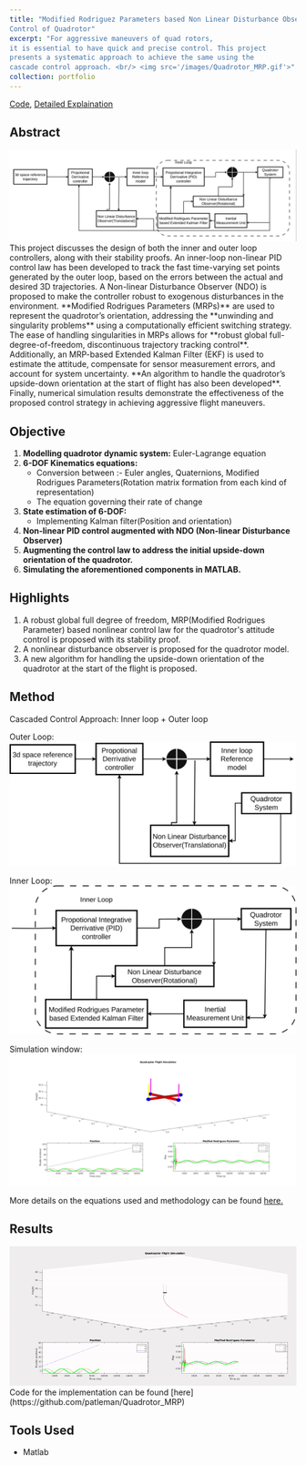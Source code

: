 ```yaml
---
title: "Modified Rodriguez Parameters based Non Linear Disturbance Observer
Control of Quadrotor"
excerpt: "For aggressive maneuvers of quad rotors,
it is essential to have quick and precise control. This project
presents a systematic approach to achieve the same using the
cascade control approach. <br/> <img src='/images/Quadrotor_MRP.gif'>"
collection: portfolio
---
```

[Code](https://github.com/patleman/Quadrotor_MRP), [Detailed Explaination](https://patleman.github.io/files/droneupf.pdf)
## Abstract
 <img src='/images/MRP_Project_front.png'>
This project discusses the design of both the inner and outer loop controllers, along with their stability proofs. An inner-loop non-linear PID control law has been developed to track the fast time-varying set points generated by the outer loop, based on the errors between the actual and desired 3D trajectories. A Non-linear Disturbance Observer (NDO) is proposed to make the controller robust to exogenous disturbances in the environment. **Modified Rodrigues Parameters (MRPs)** are used to represent the quadrotor’s orientation, addressing the **unwinding and singularity problems** using a computationally efficient switching strategy. The ease of handling singularities in MRPs allows for **robust global full-degree-of-freedom, discontinuous trajectory tracking control**. Additionally, an MRP-based Extended Kalman Filter (EKF) is used to estimate the attitude, compensate for sensor measurement errors, and account for system uncertainty. **An algorithm to handle the quadrotor’s upside-down orientation at the start of flight has also been developed**. Finally, numerical simulation results demonstrate the effectiveness of the proposed control strategy in achieving aggressive flight maneuvers.


## Objective
1. **Modelling quadrotor dynamic system:** Euler-Lagrange equation
2. **6-DOF Kinematics equations:** 
   - Conversion between :- Euler angles, Quaternions, Modified Rodrigues Parameters(Rotation matrix formation from each kind of representation)
   - The equation governing their rate of change
3. **State estimation of 6-DOF:** 
   - Implementing Kalman filter(Position and orientation)
4. **Non-linear PID control augmented with NDO (Non-linear Disturbance Observer)**
5. **Augmenting the control law to address the initial upside-down orientation of the quadrotor.**
6. **Simulating the aforementioned components in MATLAB.**

## Highlights
1. A robust global full degree of freedom, MRP(Modified Rodrigues Parameter) based nonlinear control law for the quadrotor's attitude control is proposed with its stability proof.
2. A nonlinear disturbance observer is proposed for the quadrotor model.
3. A new algorithm for handling the upside-down orientation of the quadrotor at the start of the flight is proposed.

## Method
Cascaded Control Approach: Inner loop + Outer loop

Outer Loop:
<img src='/images/MRP_Outer_loop.png'>

Inner Loop:
<img src='/images/MRP_Inner_loop.png'>

Simulation window:
<img src='/images/MRP_pic1.jpg'>

More details on the equations used and methodology can be found [here.](https://patleman.github.io/files/droneupf.pdf)

## Results
<img src='/images/Quadrotor_MRP.gif'>
Code for the implementation can be found  [here](https://github.com/patleman/Quadrotor_MRP)

## Tools Used
- Matlab



